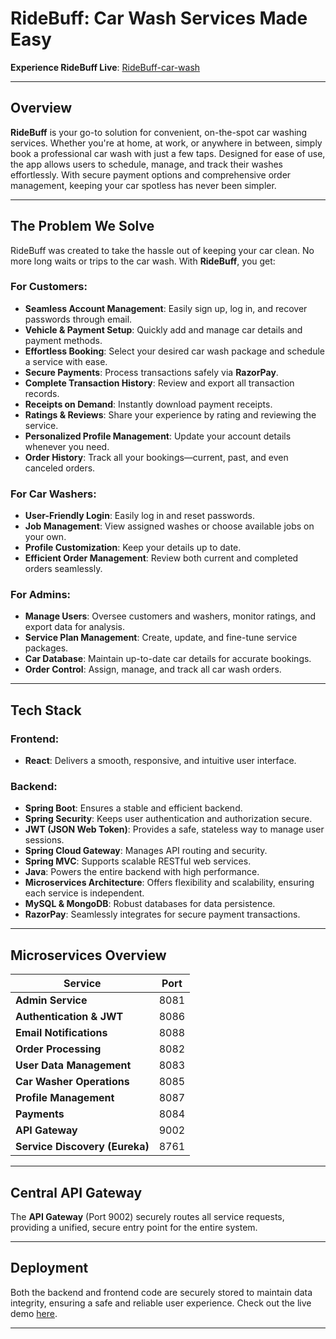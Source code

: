 # RideBuff: Car Wash Services Made Easy

**Experience RideBuff Live**: [RideBuff-car-wash](https://ridebuff-car-wash.netlify.app/)

---

## Overview

**RideBuff** is your go-to solution for convenient, on-the-spot car washing services. Whether you're at home, at work, or anywhere in between, simply book a professional car wash with just a few taps. Designed for ease of use, the app allows users to schedule, manage, and track their washes effortlessly. With secure payment options and comprehensive order management, keeping your car spotless has never been simpler.

---

## The Problem We Solve

RideBuff was created to take the hassle out of keeping your car clean. No more long waits or trips to the car wash. With **RideBuff**, you get:

### For Customers:
- **Seamless Account Management**: Easily sign up, log in, and recover passwords through email.
- **Vehicle & Payment Setup**: Quickly add and manage car details and payment methods.
- **Effortless Booking**: Select your desired car wash package and schedule a service with ease.
- **Secure Payments**: Process transactions safely via **RazorPay**.
- **Complete Transaction History**: Review and export all transaction records.
- **Receipts on Demand**: Instantly download payment receipts.
- **Ratings & Reviews**: Share your experience by rating and reviewing the service.
- **Personalized Profile Management**: Update your account details whenever you need.
- **Order History**: Track all your bookings—current, past, and even canceled orders.

### For Car Washers:
- **User-Friendly Login**: Easily log in and reset passwords.
- **Job Management**: View assigned washes or choose available jobs on your own.
- **Profile Customization**: Keep your details up to date.
- **Efficient Order Management**: Review both current and completed orders seamlessly.

### For Admins:
- **Manage Users**: Oversee customers and washers, monitor ratings, and export data for analysis.
- **Service Plan Management**: Create, update, and fine-tune service packages.
- **Car Database**: Maintain up-to-date car details for accurate bookings.
- **Order Control**: Assign, manage, and track all car wash orders.

---

## Tech Stack

### Frontend:
- **React**: Delivers a smooth, responsive, and intuitive user interface.

### Backend:
- **Spring Boot**: Ensures a stable and efficient backend.
- **Spring Security**: Keeps user authentication and authorization secure.
- **JWT (JSON Web Token)**: Provides a safe, stateless way to manage user sessions.
- **Spring Cloud Gateway**: Manages API routing and security.
- **Spring MVC**: Supports scalable RESTful web services.
- **Java**: Powers the entire backend with high performance.
- **Microservices Architecture**: Offers flexibility and scalability, ensuring each service is independent.
- **MySQL & MongoDB**: Robust databases for data persistence.
- **RazorPay**: Seamlessly integrates for secure payment transactions.

---

## Microservices Overview

| Service                      | Port  |
| ----------------------------- | ----- |
| **Admin Service**             | 8081  |
| **Authentication & JWT**      | 8086  |
| **Email Notifications**       | 8088  |
| **Order Processing**          | 8082  |
| **User Data Management**      | 8083  |
| **Car Washer Operations**     | 8085  |
| **Profile Management**        | 8087  |
| **Payments**                  | 8084  |
| **API Gateway**               | 9002  |
| **Service Discovery (Eureka)**| 8761  |

---

## Central API Gateway

The **API Gateway** (Port 9002) securely routes all service requests, providing a unified, secure entry point for the entire system.

---

## Deployment

Both the backend and frontend code are securely stored to maintain data integrity, ensuring a safe and reliable user experience. Check out the live demo [here](https://ridebuff-car-wash.netlify.app/).

---
